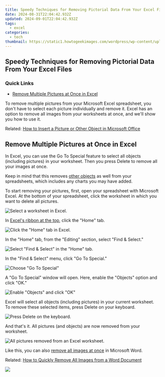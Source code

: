 ```yaml
---
title: Speedy Techniques for Removing Pictorial Data From Your Excel Files
date: 2024-08-31T22:04:42.932Z
updated: 2024-09-01T22:04:42.932Z
tags:
  - excel
categories:
  - tech
thumbnail: https://static1.howtogeekimages.com/wordpress/wp-content/uploads/2021/05/MS-excel-logo-675.png
---
```


## Speedy Techniques for Removing Pictorial Data From Your Excel Files

### Quick Links

* [Remove Multiple Pictures at Once in Excel](https://some-knowledge.techidaily.com/in-2024-freedom-in-editing-the-top-free-fx-websites/)

 To remove multiple pictures from your Microsoft Excel spreadsheet, you don't have to select each picture individually and remove it. Excel has an option to remove all images from your worksheets at once, and we'll show you how to use it.

Related: [How to Insert a Picture or Other Object in Microsoft Office](https://fox-boxes.techidaily.com/simplified-steps-for-photo-motion-blur-in-photoshop/) 

##  Remove Multiple Pictures at Once in Excel

 In Excel, you can use the Go To Special feature to select all objects (including pictures) in your worksheet. Then you press Delete to remove all your images at once.

 Keep in mind that this removes [other objects](https://fox-boxes.techidaily.com/simplified-steps-for-photo-motion-blur-in-photoshop/) as well from your spreadsheets, which includes any charts you may have added.

 To start removing your pictures, first, open your spreadsheet with Microsoft Excel. At the bottom of your spreadsheet, click the worksheet in which you want to delete all pictures.

![Select a worksheet in Excel.](https://static1.howtogeekimages.com/wordpress/wp-content/uploads/2021/10/1-select-worksheet.png) 

 In [Excel's ribbon at the top](https://screen-mirror.techidaily.com/in-2024-how-to-mirror-honor-play-40c-to-mac-drfone-by-drfone-android/), click the "Home" tab.

![Click the "Home" tab in Excel.](https://static1.howtogeekimages.com/wordpress/wp-content/uploads/2021/10/2-excel-home-tab-1.png) 

 In the "Home" tab, from the "Editing" section, select "Find & Select."

![Select "Find & Select" in the "Home" tab.](https://static1.howtogeekimages.com/wordpress/wp-content/uploads/2021/10/3-excel-find-select.png) 

 In the "Find & Select" menu, click "Go To Special."

![Choose "Go To Special"](https://static1.howtogeekimages.com/wordpress/wp-content/uploads/2021/10/4-excel-go-to-special.png) 

 A "Go To Special" window will open. Here, enable the "Objects" option and click "OK."

![Enable "Objects" and click "OK"](https://static1.howtogeekimages.com/wordpress/wp-content/uploads/2021/10/5-excel-select-objects.png) 

 Excel will select all objects (including pictures) in your current worksheet. To remove these selected items, press Delete on your keyboard.

![Press Delete on the keyboard.](https://static1.howtogeekimages.com/wordpress/wp-content/uploads/2021/10/6-excel-remove-pictures.png) 

 And that's it. All pictures (and objects) are now removed from your worksheet.

![All pictures removed from an Excel worksheet.](https://static1.howtogeekimages.com/wordpress/wp-content/uploads/2021/10/7-excel-pictures-removed.png) 

 Like this, you can also [remove all images at once](https://fox-blue.techidaily.com/2024-approved-lightning-lens-work-efficiently-producing-google-collage-shots/) in Microsoft Word.

Related: [How to Quickly Remove All Images from a Word Document](https://fox-blue.techidaily.com/2024-approved-lightning-lens-work-efficiently-producing-google-collage-shots/)

<ins class="adsbygoogle"
     style="display:block"
     data-ad-format="autorelaxed"
     data-ad-client="ca-pub-7571918770474297"
     data-ad-slot="1223367746"></ins>



<ins class="adsbygoogle"
     style="display:block"
     data-ad-client="ca-pub-7571918770474297"
     data-ad-slot="8358498916"
     data-ad-format="auto"
     data-full-width-responsive="true"></ins>



<!-- affiliate ads begin -->
<a href="https://secure.2checkout.com/order/checkout.php?PRODS=4620778&QTY=1&AFFILIATE=108875&CART=1"><img src="https://secure.avangate.com/images/merchant/07dd4d5a72f5740ef0f035f201951476/300__250banner.jpg" border="0"></a>
<!-- affiliate ads end -->